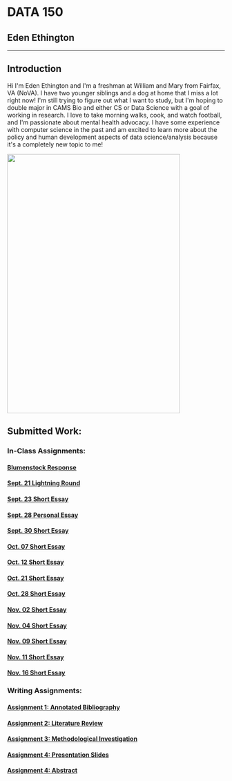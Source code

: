 # DATA 150

## Eden Ethington
---

## Introduction
Hi I'm Eden Ethington and I'm a freshman at William and Mary from Fairfax, VA (NoVA). I have two younger siblings and a dog at home that I miss a lot right now! I'm still trying to figure out what I want to study, but I'm hoping to double major in CAMS Bio and either CS or Data Science with a goal of working in research. I love to take morning walks, cook, and watch football, and I'm passionate about mental health advocacy. I have some experience with computer science in the past and am excited to learn more about the policy and human development aspects of data science/analysis because it's a completely new topic to me!

<img src="DSC_0003-Edit.jpg" width="400" height="600">

## Submitted Work:

### In-Class Assignments:

#### [Blumenstock Response](Blumenstock_Response.md)
#### [Sept. 21 Lightning Round](In_Class_Sept_21.md)
#### [Sept. 23 Short Essay](In_Class_Sept_23.md)
#### [Sept. 28 Personal Essay](In_Class_Sept_28.md)
#### [Sept. 30 Short Essay](In_Class_Sept_30.md)
#### [Oct. 07 Short Essay](In_Class_Oct_07.md)
#### [Oct. 12 Short Essay](In_Class_Oct_12.md)
#### [Oct. 21 Short Essay](In_Class_Oct_21.md)
#### [Oct. 28 Short Essay](In_Class_Oct_28.md)
#### [Nov. 02 Short Essay](In_Class_Nov_02.md)
#### [Nov. 04 Short Essay](In_Class_Nov_04.md)
#### [Nov. 09 Short Essay](In_Class_Nov_09.md)
#### [Nov. 11 Short Essay](In_Class_Nov_11.md)
#### [Nov. 16 Short Essay](In_Class_Nov_16.md)

### Writing Assignments:

#### [Assignment 1: Annotated Bibliography](A1_Annotated_Bibliography.md)
#### [Assignment 2: Literature Review](A2_Literature_Review.md)
#### [Assignment 3: Methodological Investigation](A3_Methodological_Investigation.md)
#### [Assignment 4: Presentation Slides](https://docs.google.com/presentation/d/1_voxor7Z3LKd0HW2H2OZ3yHWKl7g-kq8GBh_On4lJ3U/edit?usp=sharing)
#### [Assignment 4: Abstract](A4_Abstract.md)
